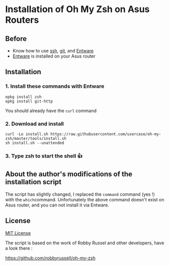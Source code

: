 # Installation of Oh My Zsh on Asus Routers

## Before 

- Know how to use [ssh](https://www.unix.com/man-page/redhat/1/ssh/), [git](https://git-scm.com/), and [Entware](https://github.com/Entware/Entware)
- [Entware](https://github.com/Entware/Entware) is installed on your Asus router

## Installation
### 1. Install these commands with Entware
```
opkg install zsh
opkg install git-http
````
You should already have the `curl` command

### 2. Download and install

```
curl -Lo install.sh https://raw.githubusercontent.com/usercase/oh-my-zsh/master/tools/install.sh
sh install.sh --unattended
```

### 3. Type zsh to start the shell :thumbsup:

##  About the author's modifications of the installation script
The script has slightly changed, I replaced the `command` command (yes !) with the `which`command.
Unfortunately the above command doesn't exist on Asus router, and you can not install it via Entware.

## License 

[MIT License](https://github.com/robbyrussell/oh-my-zsh/blob/master/LICENSE.txt)

The script is based on the work of Robby Russel and other developers, have a look there : 

https://github.com/robbyrussell/oh-my-zsh

